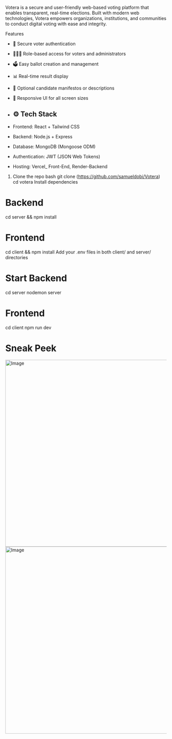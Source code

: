 Votera is a secure and user-friendly web-based voting platform that enables transparent, real-time elections. Built with modern web technologies, Votera empowers organizations, institutions, and communities to conduct digital voting with ease and integrity.

Features

- 🔐 Secure voter authentication
- 🧑‍🤝‍🧑 Role-based access for voters and administrators
- 🗳️ Easy ballot creation and management
- 📊 Real-time result display
- 💬 Optional candidate manifestos or descriptions
- 📱 Responsive UI for all screen sizes

- ## ⚙️ Tech Stack

- Frontend: React + Tailwind CSS
- Backend: Node.js + Express
- Database: MongoDB (Mongoose ODM)
- Authentication: JWT (JSON Web Tokens)
- Hosting: Vercel_ Front-End, Render-Backend

1. Clone the repo 
bash
git clone (https://github.com/samueldobi/Votera)
cd votera
Install dependencies


# Backend
cd server && npm install

# Frontend
cd client && npm install
Add your .env files in both client/ and server/ directories


# Start  Backend
cd server
nodemon server 

# Frontend
cd client
npm run dev

# Sneak Peek
<img width="1346" height="581" alt="Image" src="https://github.com/user-attachments/assets/dc642964-c78f-4308-a2b4-235957856100" />

<img width="1346" height="582" alt="Image" src="https://github.com/user-attachments/assets/dce3dd8d-d084-4d53-85ee-201b0942540a" />


